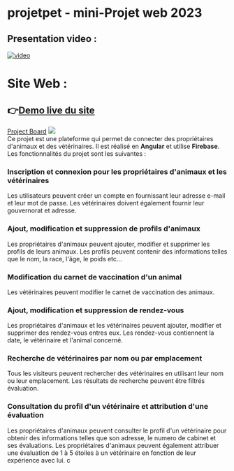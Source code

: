 # projetpet - mini-Projet web 2023
## Presentation video :

[![video](https://img.youtube.com/vi/CuzWN8HN_So/0.jpg)](https://www.youtube.com/watch?v=CuzWN8HN_So)

# Site Web :
## 👉[Demo live du site](https://projet-pet.web.app/)
[Project Board](https://trello.com/b/r48GMpJm/projet-veto)
![](https://i.imgur.com/m3ATMid.png)
<br>
Ce projet est une plateforme qui permet de connecter des propriétaires d'animaux et des vétérinaires. Il est réalisé en **Angular** et utilise **Firebase**. Les fonctionnalités du projet sont les suivantes :
<br>
### Inscription et connexion pour les propriétaires d'animaux et les vétérinaires

Les utilisateurs peuvent créer un compte en fournissant leur adresse e-mail et leur mot de passe. Les vétérinaires doivent également fournir leur gouvernorat et adresse.

### Ajout, modification et suppression de profils d'animaux

Les propriétaires d'animaux peuvent ajouter, modifier et supprimer les profils de leurs animaux. Les profils peuvent contenir des informations telles que le nom, la race, l'âge, le poids etc...

### Modification du carnet de vaccination d'un animal

Les vétérinaires peuvent modifier le carnet de vaccination des animaux.

### Ajout, modification et suppression de rendez-vous

Les propriétaires d'animaux et les vétérinaires peuvent ajouter, modifier et supprimer des rendez-vous entres eux. Les rendez-vous contiennent la date, le vétérinaire et l'animal concerné.

### Recherche de vétérinaires par nom ou par emplacement

Tous les visiteurs peuvent rechercher des vétérinaires en utilisant leur nom ou leur emplacement. Les résultats de recherche peuvent être filtrés évaluation.
### Consultation du profil d'un vétérinaire et attribution d'une évaluation

Les propriétaires d'animaux peuvent consulter le profil d'un vétérinaire pour obtenir des informations telles que son adresse, le numero de cabinet et ses évaluations. Les propriétaires d'animaux peuvent également attribuer une évaluation de 1 à 5 étoiles à un vétérinaire en fonction de leur expérience avec lui. c
